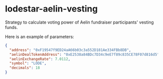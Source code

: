 # lodestar-aelin-vesting

Strategy to calculate voting power of Aelin fundraiser participants' vesting funds.

Here is an example of parameters:

```json
{
  "address": "0xF19547f9ED24aA66b03c3a552D181Ae334FBb8DB",
  "aelinDealTokenAddress": "0xE2538a84BDc7D34c9eE7f89c835CE78F07d816d5",
  "aelinExchangeRate": 7.0112,
  "symbol": "LODE",
  "decimals": 18
}
```
